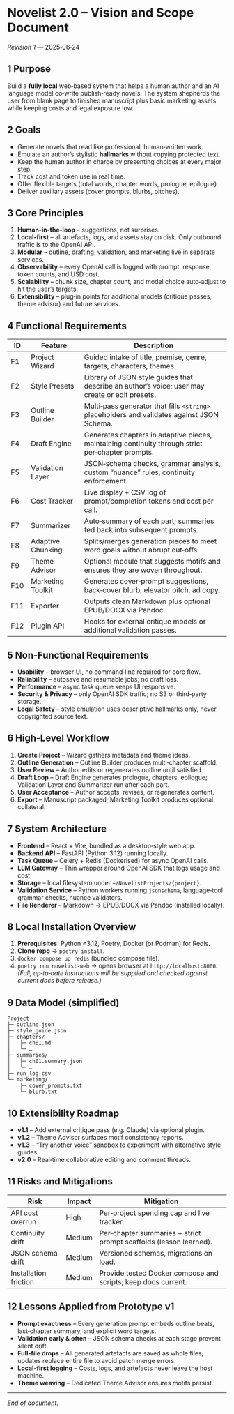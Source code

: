 # Novelist 2.0 – Vision and Scope Document  
*Revision 1* — 2025‑06‑24

## 1 Purpose
Build a **fully local** web‑based system that helps a human author and an AI language model co‑write publish‑ready novels. The system shepherds the user from blank page to finished manuscript plus basic marketing assets while keeping costs and legal exposure low.

## 2 Goals
* Generate novels that read like professional, human‑written work.
* Emulate an author’s stylistic **hallmarks** without copying protected text.
* Keep the human author in charge by presenting choices at every major step.
* Track cost and token use in real time.
* Offer flexible targets (total words, chapter words, prologue, epilogue).
* Deliver auxiliary assets (cover prompts, blurbs, pitches).

## 3 Core Principles
1. **Human‑in‑the‑loop** – suggestions, not surprises.  
2. **Local‑first** – all artefacts, logs, and assets stay on disk. Only outbound traffic is to the OpenAI API.  
3. **Modular** – outline, drafting, validation, and marketing live in separate services.  
4. **Observability** – every OpenAI call is logged with prompt, response, token counts, and USD cost.  
5. **Scalability** – chunk size, chapter count, and model choice auto‑adjust to hit the user’s targets.  
6. **Extensibility** – plug‑in points for additional models (critique passes, theme advisor) and future services.

## 4 Functional Requirements
| ID | Feature | Description |
|----|---------|-------------|
| F1 | Project Wizard | Guided intake of title, premise, genre, targets, characters, themes. |
| F2 | Style Presets | Library of JSON style guides that describe an author’s voice; user may create or edit presets. |
| F3 | Outline Builder | Multi‑pass generator that fills `<string>` placeholders and validates against JSON Schema. |
| F4 | Draft Engine | Generates chapters in adaptive pieces, maintaining continuity through strict per‑chapter prompts. |
| F5 | Validation Layer | JSON‑schema checks, grammar analysis, custom “nuance” rules, continuity enforcement. |
| F6 | Cost Tracker | Live display + CSV log of prompt/completion tokens and cost per call. |
| F7 | Summarizer | Auto‑summary of each part; summaries fed back into subsequent prompts. |
| F8 | Adaptive Chunking | Splits/merges generation pieces to meet word goals without abrupt cut‑offs. |
| F9 | Theme Advisor | Optional module that suggests motifs and ensures they are woven throughout. |
| F10| Marketing Toolkit | Generates cover‑prompt suggestions, back‑cover blurb, elevator pitch, ad copy. |
| F11| Exporter | Outputs clean Markdown plus optional EPUB/DOCX via Pandoc. |
| F12| Plugin API | Hooks for external critique models or additional validation passes. |

## 5 Non‑Functional Requirements
* **Usability** – browser UI, no command‑line required for core flow.
* **Reliability** – autosave and resumable jobs; no draft loss.
* **Performance** – async task queue keeps UI responsive.
* **Security & Privacy** – only OpenAI SDK traffic; no S3 or third‑party storage.
* **Legal Safety** – style emulation uses descriptive hallmarks only, never copyrighted source text.

## 6 High‑Level Workflow
1. **Create Project** – Wizard gathers metadata and theme ideas.  
2. **Outline Generation** – Outline Builder produces multi‑chapter scaffold.  
3. **User Review** – Author edits or regenerates outline until satisfied.  
4. **Draft Loop** – Draft Engine generates prologue, chapters, epilogue; Validation Layer and Summarizer run after each part.  
5. **User Acceptance** – Author accepts, revises, or regenerates content.  
6. **Export** – Manuscript packaged; Marketing Toolkit produces optional collateral.

## 7 System Architecture
* **Frontend** – React + Vite, bundled as a desktop‑style web app.  
* **Backend API** – FastAPI (Python 3.12) running locally.  
* **Task Queue** – Celery + Redis (Dockerised) for async OpenAI calls.  
* **LLM Gateway** – Thin wrapper around OpenAI SDK that logs usage and cost.  
* **Storage** – local filesystem under `~/NovelistProjects/{project}`.  
* **Validation Service** – Python workers running `jsonschema`, language‑tool grammar checks, nuance validators.  
* **File Renderer** – Markdown → EPUB/DOCX via Pandoc (installed locally).

## 8 Local Installation Overview
1. **Prerequisites**: Python ≥3.12, Poetry, Docker (or Podman) for Redis.  
2. **Clone repo** → `poetry install`.  
3. `docker compose up redis` (bundled compose file).  
4. `poetry run novelist-web` → opens browser at `http://localhost:8000`.  
*(Full, up‑to‑date instructions will be supplied and checked against current docs before release.)*

## 9 Data Model (simplified)
```text
Project
├─ outline.json
├─ style_guide.json
├─ chapters/
│   ├─ ch01.md
│   └─ …
├─ summaries/
│   ├─ ch01.summary.json
│   └─ …
├─ run_log.csv
└─ marketing/
    ├─ cover_prompts.txt
    └─ blurb.txt
```

## 10 Extensibility Roadmap
* **v1.1** – Add external critique pass (e.g. Claude) via optional plugin.  
* **v1.2** – Theme Advisor surfaces motif consistency reports.  
* **v1.3** – “Try another voice” sandbox to experiment with alternative style guides.  
* **v2.0** – Real‑time collaborative editing and comment threads.

## 11 Risks and Mitigations
| Risk | Impact | Mitigation |
|------|--------|------------|
| API cost overrun | High | Per‑project spending cap and live tracker. |
| Continuity drift | Medium | Per‑chapter summaries + strict prompt scaffolds (lesson learned). |
| JSON schema drift | Medium | Versioned schemas, migrations on load. |
| Installation friction | Medium | Provide tested Docker compose and scripts; keep docs current. |

## 12 Lessons Applied from Prototype v1
* **Prompt exactness** – Every generation prompt embeds outline beats, last‑chapter summary, and explicit word targets.  
* **Validation early & often** – JSON schema checks at each stage prevent silent drift.  
* **Full‑file drops** – All generated artefacts are saved as whole files; updates replace entire file to avoid patch merge errors.  
* **Local‑first logging** – Costs, logs, and artefacts never leave the host machine.  
* **Theme weaving** – Dedicated Theme Advisor ensures motifs persist.

---

*End of document.*